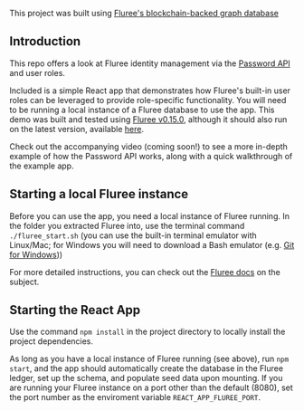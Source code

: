 This project was built using [Fluree's blockchain-backed graph database](docs.flur.ee)

## Introduction

This repo offers a look at Fluree identity management via the [Password API](https://docs.flur.ee/api/downloaded-endpoints/overview#password-authentication-endpoints) and user roles.

Included is a simple React app that demonstrates how Fluree's built-in user roles can be leveraged to provide role-specific functionality. You will need to be running a local instance of a Fluree database to use the app. This demo was built and tested using [Fluree v0.15.0](https://fluree-releases-public.s3.amazonaws.com/fluree-0.15.0.zip), although it should also run on the latest version, available [here](https://fluree-releases-public.s3.amazonaws.com/fluree-latest.zip).

Check out the accompanying video (coming soon!) to see a more in-depth example of how the Password API works, along with a quick walkthrough of the example app.

## Starting a local Fluree instance

Before you can use the app, you need a local instance of Fluree running. In the folder you extracted Fluree into, use the terminal command `./fluree_start.sh` (you can use the built-in terminal emulator with Linux/Mac; for Windows you will need to download a Bash emulator (e.g. [Git for Windows](https://gitforwindows.org/)))

For more detailed instructions, you can check out the [Fluree docs](https://docs.flur.ee/docs/getting-started/fluree-anywhere) on the subject.

## Starting the React App

Use the command `npm install` in the project directory to locally install the project dependencies.

As long as you have a local instance of Fluree running (see above), run `npm start`, and the app should automatically create the database in the Fluree ledger, set up the schema, and populate seed data upon mounting. If you are running your Fluree instance on a port other than the default (8080), set the port number as the enviroment variable `REACT_APP_FLUREE_PORT`. 